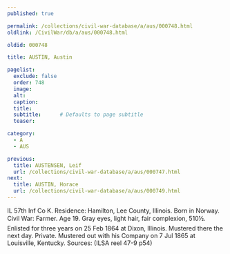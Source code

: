 ```yaml
---
published: true

permalink: /collections/civil-war-database/a/aus/000748.html
oldlink: /CivilWar/db/a/aus/000748.html

oldid: 000748

title: AUSTIN, Austin

pagelist:
  exclude: false
  order: 748
  image: 
  alt:
  caption:
  title:
  subtitle:      # Defaults to page subtitle
  teaser:

category: 
  - A 
  - AUS

previous:
  title: AUSTENSEN, Leif
  url: /collections/civil-war-database/a/aus/000747.html  
next:
  title: AUSTIN, Horace
  url: /collections/civil-war-database/a/aus/000749.html   
---
```

IL 57th Inf Co K. Residence: Hamilton, Lee County, Illinois. Born in Norway. Civil War: Farmer. Age 19. Gray eyes, light hair, fair complexion, 5&#146;10&frac12;&#148;. Enlisted for three years on 25 Feb 1864 at Dixon, Illinois. Mustered there the next day. Private. Mustered out with his Company on 7 Jul 1865 at Louisville, Kentucky. Sources: (ILSA reel 47-9 p54)
